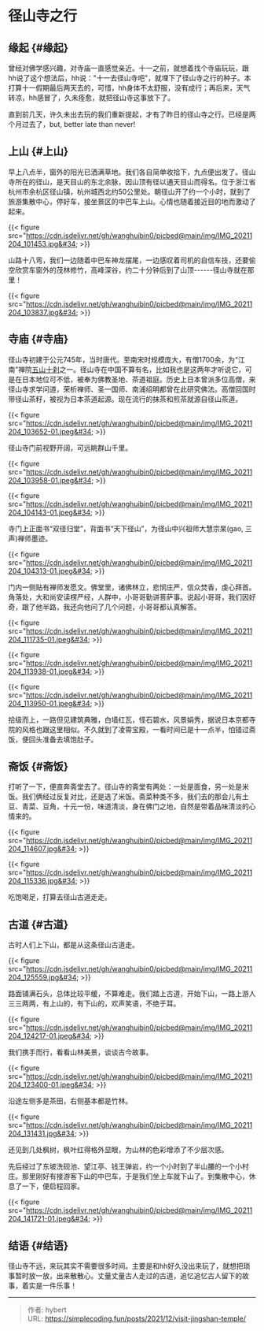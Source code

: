 # 径山寺之行


## 缘起 {#缘起}

曾经对佛学感兴趣，对寺庙一直感觉亲近。十一之前，就想着找个寺庙玩玩，跟hh说了这个想法后，hh说：&#34;十一去径山寺吧&#34;，就埋下了径山寺之行的种子。本打算十一假期最后两天去的，可惜，hh身体不太舒服，没有成行；再后来，天气转凉，hh感冒了，久未痊愈，就把径山寺这事放下了。

直到前几天，许久未出去玩的我们重新提起，才有了昨日的径山寺之行。已经是两个月过去了，but,
better late than never!


## 上山 {#上山}

早上八点半，窗外的阳光已洒满草地。我们各自简单收拾下，九点便出发了。径山寺所在的径山，是天目山的东北余脉，因山顶有径以通天目山而得名。位于浙江省杭州市余杭区径山镇，杭州城西北约50公里处。朝径山开了约一个小时，就到了旅游集散中心，停好车，接坐景区的中巴车上山。心情也随着接近目的地而激动了起来。

{{&lt; figure src=&#34;https://cdn.jsdelivr.net/gh/wanghuibin0/picbed@main/img/IMG_20211204_101453.jpg&#34; &gt;}}

山路十八弯，我们一边随着中巴车神龙摆尾，一边感叹着司机的自信车技，还要偷空欣赏车窗外的茂林修竹，高峰深谷，约二十分钟后到了山顶------径山寺就在那里！

{{&lt; figure src=&#34;https://cdn.jsdelivr.net/gh/wanghuibin0/picbed@main/img/IMG_20211204_103837.jpg&#34; &gt;}}


## 寺庙 {#寺庙}

径山寺初建于公元745年，当时唐代。至南宋时规模庞大，有僧1700余，为“江南”禅院[五山十刹](https://baike.baidu.com/item/%E4%BA%94%E5%B1%B1%E5%8D%81%E5%88%B9/3215785)之一。径山寺在中国不算有名，比如我也是这两年才听说它，可是在日本地位可不低，被奉为佛教圣地、茶道祖庭。历史上日本曾派多位高僧，来径山寺求学问道，荣析禅师、圣一国师、南浦绍明都曾在此研究佛法。高僧回国时带径山茶籽，被视为日本茶道起源。现在流行的抹茶和煎茶就源自径山茶道。

{{&lt; figure src=&#34;https://cdn.jsdelivr.net/gh/wanghuibin0/picbed@main/img/IMG_20211204_103652-01.jpeg&#34; &gt;}}

径山寺门前视野开阔，可远眺群山千里。

{{&lt; figure src=&#34;https://cdn.jsdelivr.net/gh/wanghuibin0/picbed@main/img/IMG_20211204_103958-01.jpeg&#34; &gt;}}

{{&lt; figure src=&#34;https://cdn.jsdelivr.net/gh/wanghuibin0/picbed@main/img/IMG_20211204_104143-01.jpeg&#34; &gt;}}

寺门上正面书“双径归堂”，背面书“天下径山”，为径山中兴祖师大慧宗杲(gao,
三声)禅师墨迹。

{{&lt; figure src=&#34;https://cdn.jsdelivr.net/gh/wanghuibin0/picbed@main/img/IMG_20211204_104313-01.jpeg&#34; &gt;}}

门内一侧贴有禅师发愿文。佛堂里，诸佛林立，悲悯庄严，信众焚香，虔心拜首。角落处，大和尚安读楞严经，人群中，小哥哥勤讲菩萨事。说起小哥哥，我们因好奇，跟了他半路，我还向他问了几个问题，小哥哥都认真解答。

{{&lt; figure src=&#34;https://cdn.jsdelivr.net/gh/wanghuibin0/picbed@main/img/IMG_20211204_111735-01.jpeg&#34; &gt;}}

{{&lt; figure src=&#34;https://cdn.jsdelivr.net/gh/wanghuibin0/picbed@main/img/IMG_20211204_113938-01.jpeg&#34; &gt;}}

{{&lt; figure src=&#34;https://cdn.jsdelivr.net/gh/wanghuibin0/picbed@main/img/IMG_20211204_113950-01.jpeg&#34; &gt;}}

拾级而上，一路但见建筑典雅，白墙红瓦，怪石碧水，风景娟秀，据说日本京都寺院的风格也跟这里相似。不久就到了凌霄宝殿，一看时间已是十一点半，怕错过斋饭，便回头准备去填饱肚子。


## 斋饭 {#斋饭}

打听了一下，便直奔斋堂去了。径山寺的斋堂有两处：一处是面食，另一处是米饭。我们俩经过反复对比，还是选了米饭。斋菜种类不多，我们去的那会儿有土豆、青菜、豆角，十元一份，味道清淡，身在佛门之地，自然是带着品味清淡的心情来的。

{{&lt; figure src=&#34;https://cdn.jsdelivr.net/gh/wanghuibin0/picbed@main/img/IMG_20211204_114607.jpg&#34; &gt;}}

{{&lt; figure src=&#34;https://cdn.jsdelivr.net/gh/wanghuibin0/picbed@main/img/IMG_20211204_115336.jpg&#34; &gt;}}

吃饱喝足，打算去径山古道走走。


## 古道 {#古道}

古时人们上下山，都是从这条径山古道走。

{{&lt; figure src=&#34;https://cdn.jsdelivr.net/gh/wanghuibin0/picbed@main/img/IMG_20211204_125559.jpg&#34; &gt;}}

路面铺满石头，总体比较平缓，不算难走。我们踏上古道，开始下山，一路上游人三三两两，有上山的，有下山的，欢声笑语，不绝于耳。

{{&lt; figure src=&#34;https://cdn.jsdelivr.net/gh/wanghuibin0/picbed@main/img/IMG_20211204_124217-01.jpeg&#34; &gt;}}

我们携手而行，看看山林美景，谈谈古今故事。

{{&lt; figure src=&#34;https://cdn.jsdelivr.net/gh/wanghuibin0/picbed@main/img/IMG_20211204_123400-01.jpeg&#34; &gt;}}

沿途左侧多是茶田，右侧基本都是竹林。

{{&lt; figure src=&#34;https://cdn.jsdelivr.net/gh/wanghuibin0/picbed@main/img/IMG_20211204_131431.jpg&#34; &gt;}}

还见到几处枫树，枫叶红得格外显眼，为山林的色彩增添了不少层次感。

先后经过了东坡洗砚池、望江亭、钱王弹岩，约一个小时到了半山腰的一个小村庄。那里刚好有接游客下山的中巴车，于是我们坐上车就下山了。到集散中心，休息了一下，便启程回家。

{{&lt; figure src=&#34;https://cdn.jsdelivr.net/gh/wanghuibin0/picbed@main/img/IMG_20211204_141721-01.jpeg&#34; &gt;}}


## 结语 {#结语}

径山寺不远，来玩其实不需要很多时间。主要是和hh好久没出来玩了，就想把琐事暂时放一放，出来散散心。丈量丈量古人走过的古道，追忆追忆古人留下的故事，着实是一件乐事！


---

> 作者: hybert  
> URL: https://simplecoding.fun/posts/2021/12/visit-jingshan-temple/  

